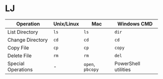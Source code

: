 # LJ

 Operation | Unix/Linux | Mac| Windows CMD |
|----------------------|----------------|--------------------|-----------------------|
| List Directory | `ls` | `ls`| `dir` |
| Change Directory| `cd` | `cd`| `cd`|
| Copy File| `cp` | `cp`| `copy`|
| Delete File | `rm` | `rm`| `del` |
| Special Operations| - | `open`, `pbcopy`| PowerShell utilities |

